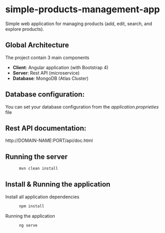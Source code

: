 # simple-products-management-app
Simple web application for managing products (add, edit, search, and explore products).

## Global Architecture
The project contain 3 main components 
* **Client**: Angular application (with Bootstrap 4)
* **Server**: Rest API (microservice)
* **Database**: MongoDB (Atlas Cluster)

## Database configuration:
You can set your database configuration from the *application.proprieties* file

## Rest API documentation:
http://DOMAIN-NAME:PORT/api/doc.html

## Running the server
```bash
      mvn clean install
```
## Install & Running the application
Install all application dependencies
```bash
      npm install
```
Running the application
```bash
      ng serve
```
